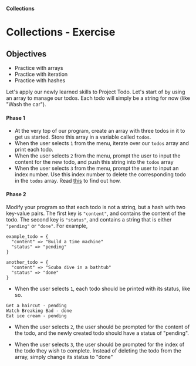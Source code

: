 **Collections**



# Collections - Exercise

## Objectives

* Practice with arrays
* Practice with iteration
* Practice with hashes

Let's apply our newly learned skills to Project Todo. Let's start of by using
an array to manage our todos. Each todo will simply be a string for now (like
"Wash the car").

#### Phase 1

* At the very top of our program, create an array with three todos in it to get
  us started. Store this array in a variable called `todos`.
* When the user selects `1` from the menu, iterate over our `todos` array and
  print each todo.
* When the user selects `2` from the menu, prompt the user to input the content
  for the new todo, and push this string into the `todos` array
* When the user selects `3` from the menu, prompt the user to input an index
  number. Use this index number to delete the corresponding todo in the `todos`
  array. Read [this](http://www.ruby-doc.org/core-2.1.3/Array.html#method-i-delete_at)
  to find out how.

#### Phase 2

Modify your program so that each todo is not a string, but a hash with two
key-value pairs. The first key is `"content"`, and contains the content of the
todo. The second key is `"status"`, and contains a string that is either `"pending"`
or `"done"`. For example,

```
example_todo = {
  "content" => "Build a time machine"
  "status" => "pending"
}

another_todo = {
  "content" => "Scuba dive in a bathtub"
  "status" => "done"
}
```

* When the user selects `1`, each todo should be printed with its status, like
  so.

```
Get a haircut - pending
Watch Breaking Bad - done
Eat ice cream - pending
```

* When the user selects `2`, the user should be prompted for the content of the
  todo, and the newly created todo should have a status of "pending".

* When the user selects `3`, the user should be prompted for the index of the
  todo they wish to complete. Instead of deleting the todo from the array,
  simply change its status to "done"
